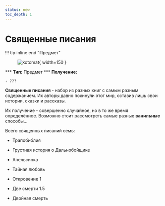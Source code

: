 ```yaml
---
status: new
toc_depth: 1
---
```


# Священные писания

!!! tip inline end "Предмет"
    <figure markdown="span">
        ![kotomat](https://mcapi.marveldc.me/item/written_book?version=1.20&width=250&height=250&fuzzySearch=true){ width=150 }
    </figure>
    ***
    **Тип:** Предмет
    ***
    **Получение:**
    
    - ???

**Священные писания** - набор из разных книг с самым разным содержанием. Их авторы давно покинули этот мир, оставив лишь свои истории, сказки и рассказы.

Их получение - совершенно случайное, но в то же время определённое. Возможно стоит рассмотреть самые разные **ванильные** способы...

Всего священных писаний семь:

- Трапобиблия

- Грустная история о Дальнобойщике

- Апельсинка

- Тайная любовь

- Откровение 1

- Две смерти 1.5

- Двойная смерть



